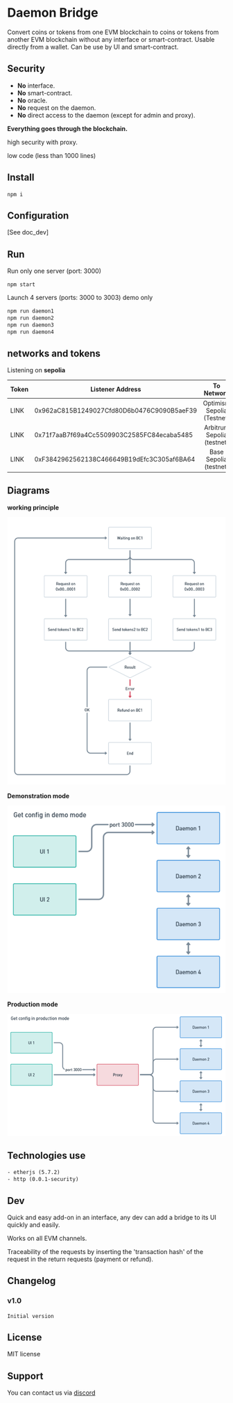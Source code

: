 # Daemon Bridge

Convert coins or tokens from one EVM blockchain to coins or tokens from another EVM blockchain without any interface or smart-contract.
Usable directly from a wallet.
Can be use by UI and smart-contract.

## Security

- **No** interface.
- **No** smart-contract.
- **No** oracle.
- **No** request on the daemon.
- **No** direct access to the daemon (except for admin and proxy).

**Everything goes through the blockchain.**

high security with proxy.

low code (less than 1000 lines)

## Install

```shell
npm i
```

## Configuration

[See doc_dev]

## Run

Run only one server (port: 3000)
```shell
npm start
```

Launch 4 servers (ports: 3000 to 3003) demo only
```shell
npm run daemon1
npm run daemon2
npm run daemon3
npm run daemon4
```

## networks and tokens

Listening on **sepolia**

|   Token   |   Listener Address |   To Network |   To Token |
|---    |---    |:-:    |:-:    |
|   LINK        |   0x962aC815B1249027Cfd80D6b0476C9090B5aeF39   |   Optimism Sepolia (Testnet)   |   LINK   |
|   LINK        |   0x71f7aaB7f69a4Cc5509903C2585FC84ecaba5485  |   Arbitrum Sepolia (testnet)   |   LINK |
|   LINK        |   0xF3842962562138C466649B19dEfc3C305af6BA64  |   Base Sepolia (testnet)   |   LINK |


## Diagrams

**working principle**

![principle](./images/principe.png)


**Demonstration mode**

![demo](./images/demo_config.png)


**Production mode**

![production](./images/prod_config.png)

## Technologies use

	- etherjs (5.7.2)
    - http (0.0.1-security)

## Dev

Quick and easy add-on in an interface, any dev can add a bridge to its UI quickly and easily.

Works on all EVM channels.

Traceability of the requests by inserting the 'transaction hash' of the request in the return requests (payment or refund).

## Changelog

### v1.0

    Initial version

## License

MIT license

## Support

You can contact us via [discord](https://discord.com/channels/753223385948880961/1224720192488210584)

